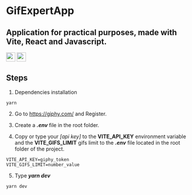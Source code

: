 # GifExpertApp

## Application for practical purposes, made with Vite, React and Javascript.
<img
  src="https://upload.wikimedia.org/wikipedia/commons/thumb/a/a7/React-icon.svg/640px-React-icon.svg.png"
  width="25px"
  height="25px"
/>
<img
  src="https://o.remove.bg/downloads/e51fbd5c-6a15-4da2-b6ee-149e0b70bbbf/1_hYyWcHp5hoL0pwpHIeV1Ww-removebg-preview.png"
  width="25px"
  height="25px"
/>

## Steps

1. Dependencies installation
```shell
yarn
```

2. Go to https://giphy.com/ and Register.

3. Create a ***.env*** file in the root folder.

4. Copy or type your *[api key]* to the **VITE_API_KEY** environment variable and the **VITE_GIFS_LIMIT** gifs limit to the ***.env*** file located in the root folder of the project.

```shell
VITE_API_KEY=giphy_token
VITE_GIFS_LIMIT=number_value
```

5. Type ***yarn dev***
```shell
yarn dev
```

